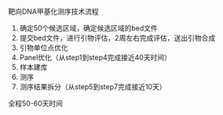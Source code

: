 靶向DNA甲基化测序技术流程

1.	确定50个候选区域，确定候选区域的bed文件
2.	提交bed文件，进行引物评估，2周左右完成评估，送出引物合成
3.	引物单位点优化
4.	Panel优化（从step1到step4完成接近40天时间）
5.	样本建库
6.	测序
7.	测序结果拆分（从step5到step7完成接近10天）

全程50-60天时间

